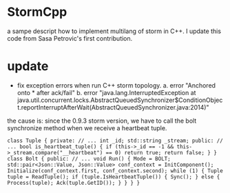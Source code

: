 # StormCpp
a sampe descript how to implement multilang of storm in C++. I update this code from Sasa Petrovic's first contribution.

# update
- fix exception errors when run C++ storm topology.
    a. error "Anchored onto *  after ack/fail"
    b. error "java.lang.InterruptedException at java.util.concurrent.locks.AbstractQueuedSynchronizer$ConditionObject.reportInterruptAfterWait(AbstractQueuedSynchronizer.java:2014)"

the cause is: since the 0.9.3 storm version, we have to call the bolt synchronize method when we receive a heartbeat tuple.

`
class Tuple
{
    private:
        // ...
        int _id;
        std::string _stream;
    public:
        // ...
        bool is_heartbeat_tuple()
        {
            if (this->_id == -1 && this->_stream.compare("__heartbeat") == 0)
                return true;
            return false;
        }
}
class Bolt
{
    public:
        // ...
        void Run()
		{
			Mode = BOLT;
			std::pair<Json::Value, Json::Value> conf_context = InitComponent();
			Initialize(conf_context.first, conf_context.second);
			while (1)
			{
				Tuple tuple = ReadTuple();
				if (tuple.IsHeartbeatTuple())
				{
					Sync();
				}
				else
				{
					Process(tuple);
					Ack(tuple.GetID());
				}
			}
		}
}
`


